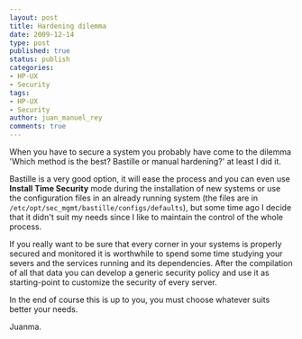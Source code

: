 ```yaml
---
layout: post
title: Hardening dilemma
date: 2009-12-14
type: post
published: true
status: publish
categories:
- HP-UX
- Security
tags:
- HP-UX
- Security
author: juan_manuel_rey
comments: true
---
```


When you have to secure a system you probably have come to the dilemma 'Which method is the best? Bastille or manual hardening?' at least I did it.

Bastille is a very good option, it will ease the process and you can even use **Install Time Security** mode during the installation of new systems or use the configuration files in an already running system (the files are in `/etc/opt/sec_mgmt/bastille/configs/defaults`), but some time ago I decide that it didn't suit my needs since I like to maintain the control of the whole process.

If you really want to be sure that every corner in your systems is properly secured and monitored it is worthwhile to spend some time studying your severs and the services running and its dependencies.
After the compilation of all that data you can develop a generic security policy and use it as starting-point to customize the security of every server.

In the end of course this is up to you, you must choose whatever suits better your needs.

Juanma.
